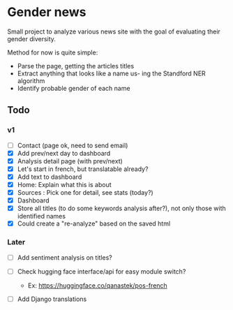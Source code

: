 # Gender news

Small project to analyze various news site with the goal of evaluating their gender diversity.

Method for now is quite simple:

- Parse the page, getting the articles titles
- Extract anything that looks like a name us- ing the Standford NER algorithm
- Identify probable gender of each name

## Todo

### v1

- [ ] Contact (page ok, need to send email)
- [x] Add prev/next day to dashboard
- [x] Analysis detail page (with prev/next)
- [x] Let's start in french, but translatable already?
- [x] Add text to dashboard
- [x] Home: Explain what this is about
- [x] Sources : Pick one for detail, see stats (today?)
- [x] Dashboard
- [x] Store all titles (to do some keywords analysis after?), not only those with identified names
- [x] Could create a "re-analyze" based on the saved html

### Later

- [ ] Add sentiment analysis on titles?
- [ ] Check hugging face interface/api for easy module switch?
  - Ex: https://huggingface.co/qanastek/pos-french
- [ ] Add Django translations

